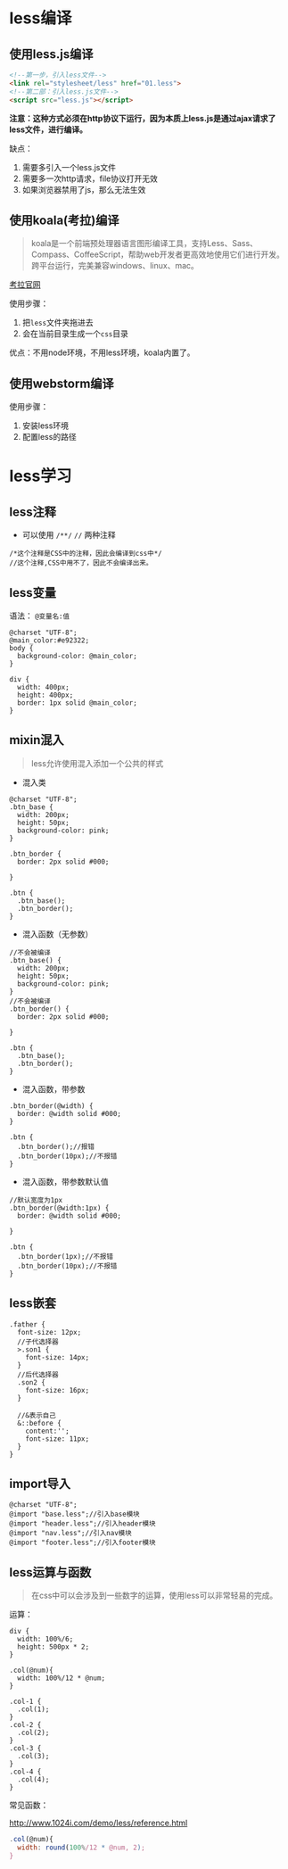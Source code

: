 # less编译

## 使用less.js编译

```html
<!--第一步，引入less文件-->
<link rel="stylesheet/less" href="01.less">
<!--第二部：引入less.js文件-->
<script src="less.js"></script>
```

**注意：这种方式必须在http协议下运行，因为本质上less.js是通过ajax请求了less文件，进行编译。**

缺点：

1. 需要多引入一个less.js文件
2. 需要多一次http请求，file协议打开无效
3. 如果浏览器禁用了js，那么无法生效

## 使用koala(考拉)编译

> koala是一个前端预处理器语言图形编译工具，支持Less、Sass、Compass、CoffeeScript，帮助web开发者更高效地使用它们进行开发。跨平台运行，完美兼容windows、linux、mac。

[考拉官网](http://koala-app.com/index-zh.html)

使用步骤：

1. 把`less`文件夹拖进去
2. 会在当前目录生成一个`css`目录

优点：不用node环境，不用less环境，koala内置了。

## 使用webstorm编译

使用步骤：

1. 安装less环境
2. 配置less的路径

# less学习

## less注释

- 可以使用 `/**/` `//` 两种注释

```less
/*这个注释是CSS中的注释，因此会编译到css中*/
//这个注释,CSS中用不了，因此不会编译出来。
```

## less变量

语法：  `@变量名:值`

```less
@charset "UTF-8";
@main_color:#e92322;
body {
  background-color: @main_color;
}

div {
  width: 400px;
  height: 400px;
  border: 1px solid @main_color;
}
```

## mixin混入

> less允许使用混入添加一个公共的样式

+ 混入类

```less
@charset "UTF-8";
.btn_base {
  width: 200px;
  height: 50px;
  background-color: pink;
}

.btn_border {
  border: 2px solid #000;

}

.btn {
  .btn_base();
  .btn_border();
}
```

+ 混入函数（无参数）

```less
//不会被编译
.btn_base() {
  width: 200px;
  height: 50px;
  background-color: pink;
}
//不会被编译
.btn_border() {
  border: 2px solid #000;

}

.btn {
  .btn_base();
  .btn_border();
}
```

+ 混入函数，带参数

```less
.btn_border(@width) {
  border: @width solid #000;
}

.btn {
  .btn_border();//报错
  .btn_border(10px);//不报错
}
```

+ 混入函数，带参数默认值

```less
//默认宽度为1px
.btn_border(@width:1px) {
  border: @width solid #000;

}

.btn {
  .btn_border(1px);//不报错
  .btn_border(10px);//不报错
}
```

## less嵌套

```less
.father {
  font-size: 12px;
  //子代选择器
  >.son1 {
    font-size: 14px;
  }
  //后代选择器
  .son2 {
    font-size: 16px;
  }

  //&表示自己
  &::before {
    content:'';
    font-size: 11px;
  }
}
```

## import导入

```less
@charset "UTF-8";
@import "base.less";//引入base模块
@import "header.less";//引入header模块
@import "nav.less";//引入nav模块
@import "footer.less";//引入footer模块
```

## less运算与函数

> 在css中可以会涉及到一些数字的运算，使用less可以非常轻易的完成。

运算：

```less
div {
  width: 100%/6;
  height: 500px * 2;
}

.col(@num){
  width: 100%/12 * @num;
}

.col-1 {
  .col(1);
}
.col-2 {
  .col(2);
}
.col-3 {
  .col(3);
}
.col-4 {
  .col(4);
}
```

常见函数：

http://www.1024i.com/demo/less/reference.html

```javascript
.col(@num){
  width: round(100%/12 * @num, 2);
}
```







